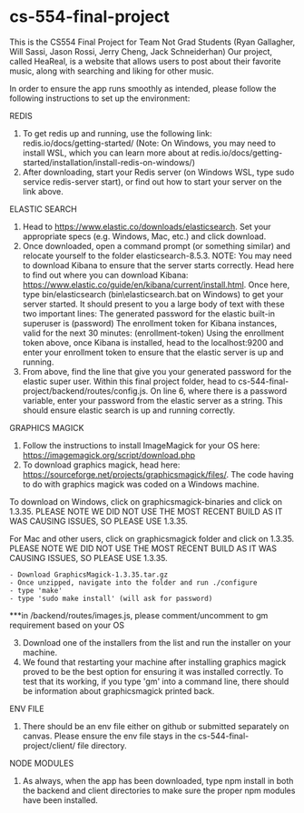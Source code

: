 # cs-554-final-project
This is the CS554 Final Project for Team Not Grad Students (Ryan Gallagher, Will Sassi, Jason Rossi, Jerry Cheng, Jack Schneiderhan)
Our project, called HeaReal, is a website that allows users to post about their favorite music, along with searching and liking for other music.

In order to ensure the app runs smoothly as intended, please follow the following instructions to set up the environment:

REDIS
1) To get redis up and running, use the following link: redis.io/docs/getting-started/ (Note: On Windows, you may need to install WSL, which you can learn more about at redis.io/docs/getting-started/installation/install-redis-on-windows/)
2) After downloading, start your Redis server (on Windows WSL, type sudo service redis-server start), or find out how to start your server on the link above.

ELASTIC SEARCH
1) Head to https://www.elastic.co/downloads/elasticsearch. Set your appropriate specs (e.g. Windows, Mac, etc.) and click download.
2) Once downloaded, open a command prompt (or something similar) and relocate yourself to the folder elasticsearch-8.5.3. 
    NOTE: You may need to download Kibana to ensure that the server starts correctly. Head here to find out where you can download Kibana: https://www.elastic.co/guide/en/kibana/current/install.html.  Once here, type bin/elasticsearch (bin\elasticsearch.bat on Windows) to get your server started. It should present to you a large body of text with these two important lines:
    The generated password for the elastic built-in superuser is (password)
    The enrollment token for Kibana instances, valid for the next 30 minutes: (enrollment-token)
    Using the enrollment token above, once Kibana is installed, head to the localhost:9200 and enter your enrollment token to ensure
    that the elastic server is up and running.
3) From above, find the line that give you your generated password for the elastic super user. Within this final project folder,
head to cs-544-final-project/backend/routes/config.js. On line 6, where there is a password variable, enter your password from the elastic server as a string. This should ensure elastic search is up and running correctly.

GRAPHICS MAGICK
1) Follow the instructions to install ImageMagick for your OS here: https://imagemagick.org/script/download.php
2) To download graphics magick, head here: https://sourceforge.net/projects/graphicsmagick/files/. The code having to do with graphics magick was coded on a Windows machine. 

To download on Windows, click on graphicsmagick-binaries and click on 1.3.35. PLEASE NOTE WE DID NOT USE THE MOST RECENT BUILD AS IT WAS CAUSING ISSUES, SO PLEASE USE 1.3.35.

For Mac and other users, click on graphicsmagick folder and click on 1.3.35. PLEASE NOTE WE DID NOT USE THE MOST RECENT BUILD AS IT WAS CAUSING ISSUES, SO PLEASE USE 1.3.35.

    - Download GraphicsMagick-1.3.35.tar.gz
    - Once unzipped, navigate into the folder and run ./configure
    - type 'make'
    - type 'sudo make install' (will ask for password)

***in /backend/routes/images.js, please comment/uncomment to gm requirement based on your OS

3) Download one of the installers from the list and run the installer on your machine. 
4) We found that restarting your machine after installing graphics magick proved to be the best option for ensuring it was installed correctly. To test that its working, if you type 'gm' into a command line, there should be information about graphicsmagick printed back.

ENV FILE
1) There should be an env file either on github or submitted separately on canvas. Please ensure the env file stays in the cs-544-final-project/client/ file directory.

NODE MODULES
1) As always, when the app has been downloaded, type npm install in both the backend and client directories to make sure the proper npm modules have been installed.